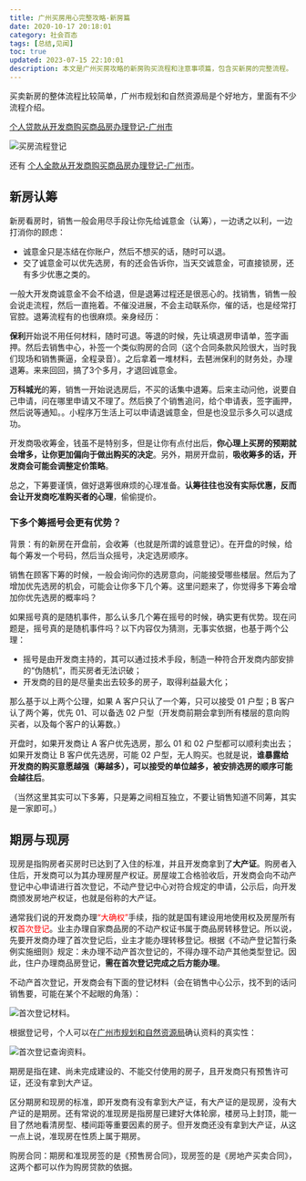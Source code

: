 ```yaml
---
title: 广州买房用心完整攻略-新房篇
date: 2020-10-17 20:18:01
category: 社会百态
tags: [总结,见闻]
toc: true
updated: 2023-07-15 22:10:01
description: 本文是广州买房攻略的新房购买流程和注意事项篇，包含买新房的完整流程。
---
```


买卖新房的整体流程比较简单，广州市规划和自然资源局是个好地方，里面有不少流程介绍。

[个人贷款从开发商购买商品房办理登记-广州市](http://ghzyj.gz.gov.cn/ywpd/bdcdj/bdcdjlct/grdj/content/post_2757935.html)

![买房流程登记](https://slefboot-1251736664.file.myqcloud.com/20230716_gz_house_new_1.png)

还有 [个人全款从开发商购买商品房办理登记-广州市](http://ghzyj.gz.gov.cn/ywpd/bdcdj/bdcdjlct/grdj/content/post_2757936.html)。

## 新房认筹

新房看房时，销售一般会用尽手段让你先给诚意金（认筹），一边诱之以利，一边打消你的顾虑：

- 诚意金只是冻结在你账户，然后不想买的话，随时可以退。
- 交了诚意金可以优先选房，有的还会告诉你，当天交诚意金，可直接锁房，还有多少优惠之类的。

一般大开发商诚意金不会不给退，但是退筹过程还是很恶心的。找销售，销售一般会说走流程，然后一直拖着。不催没进展，不会主动联系你，催的话，也是经常打官腔。退筹流程有的也很麻烦。亲身经历：

**保利**开始说不用任何材料，随时可退。等退的时候，先让填退房申请单，签字画押。然后去销售中心，补签一个类似购房的合同（这个合同条款风险很大，当时我们现场和销售撕逼，全程录音）。之后拿着一堆材料，去琶洲保利的财务处，办理退筹。来来回回，搞了3个多月，才退回诚意金。

**万科城光**的筹，销售一开始说选房后，不买的话集中退筹。后来主动问他，说要自己申请，问在哪里申请又不理了。然后换了个销售追问，给个申请表，签字画押，然后说等通知。。小程序万生活上可以申请退诚意金，但是也没显示多久可以退成功。

开发商吸收筹金，钱虽不是特别多，但是让你有点付出后，**你心理上买房的预期就会增多，让你更加偏向于做出购买的决定**。另外，期房开盘前，**吸收筹多的话，开发商会可能会调整定价策略**。

总之，下筹要谨慎，做好退筹很麻烦的心理准备。**认筹往往也没有实际优惠，反而会让开发商吃准购买者的心理**，偷偷提价。

### 下多个筹摇号会更有优势？

背景：有的新房在开盘前，会收筹（也就是所谓的诚意登记）。在开盘的时候，给每个筹发一个号码，然后当众摇号，决定选房顺序。

销售在顾客下筹的时候，一般会询问你的选房意向，问能接受哪些楼层。然后为了增加优先选房的机会，可能会让你多下几个筹。这里问题来了，你觉得多下筹会增加你优先选房的概率吗？

如果摇号真的是随机事件，那么认多几个筹在摇号的时候，确实更有优势。现在问题是，摇号真的是随机事件吗？以下内容仅为猜测，无事实依据，也基于两个公理：

- 摇号是由开发商主持的，其可以通过技术手段，制造一种符合开发商内部安排的“伪随机”，而买房者无法识破；
- 开发商的目的是尽量卖出去较多的房子，取得利益最大化；

那么基于以上两个公理，如果 A 客户只认了一个筹，只可以接受 01 户型；B 客户认了两个筹，优先 01、可以备选 02 户型（开发商前期会拿到所有楼层的意向购买者，以及每个客户的认筹数。）

开盘时，如果开发商让 A 客户优先选房，那么 01 和 02 户型都可以顺利卖出去；如果开发商让 B 客户优先选房，可能 02 户型，无人购买。也就是说，**谁暴露给开发商的购买意愿越强（筹越多），可以接受的单位越多，被安排选房的顺序可能会越往后**。

（当然这里其实可以下多筹，只是筹之间相互独立，不要让销售知道不同筹，其实是一家即可。）

## 期房与现房

现房是指购房者买房时已达到了入住的标准，并且开发商拿到了**大产证**。购房者入住后，开发商可以为其办理房屋产权证。房屋竣工合格验收后，开发商会向不动产登记中心申请进行首次登记，不动产登记中心对符合规定的申请，公示后，向开发商颁发房地产权证，也就是俗称的大产证。

通常我们说的开发商办理<span style='color:red'>“大确权”</span>手续，指的就是国有建设用地使用权及房屋所有权<span style='color:red'>首次登记</span>。业主办理自家商品房的不动产权证书属于商品房转移登记。所以说，先要开发商办理了首次登记后，业主才能办理转移登记。根据《不动产登记暂行条例实施细则》规定：未办理不动产首次登记的，不得办理不动产其他类型登记。因此，住户办理商品房登记，**需在首次登记完成之后方能办理**。

不动产首次登记，开发商会有下面的登记材料（会在销售中心公示，找不到的话问销售要，可能在某个不起眼的角落）：

![首次登记材料](https://slefboot-1251736664.file.myqcloud.com/20230716_gz_house_new_2.png)。

根据登记号，个人可以在[广州市规划和自然资源局](http://ghzyj.gz.gov.cn/BDCWX/#/key)确认资料的真实性：

![首次登记查询资料](https://slefboot-1251736664.file.myqcloud.com/20230716_gz_house_new_3.png)。

期房是指在建、尚未完成建设的、不能交付使用的房子，且开发商只有预售许可证，还没有拿到大产证。

区分期房和现房的标准，即开发商有没有拿到大产证，有大产证的是现房，没有大产证的是期房。还有常说的准现房是指房屋已建好大体轮廓，楼房马上封顶，能一目了然地看清房型、楼间距等重要因素的房子。但开发商还没有拿到大产证，从这一点上说，准现房在性质上属于期房。

购房合同：期房和准现房签的是《预售房合同》，现房签的是《房地产买卖合同》，这两个都可以作为购房贷款的依据。